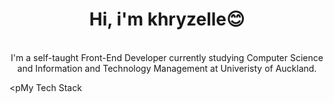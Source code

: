 <div>
  <p align="center">
    <!-- <img src="https://avatars2.githubusercontent.com/u/46096865?s=460&u=c17d80c0914eb1efe02ebe9aeba11b1e3cf9212a" width="30%"> -->
    <h1 align="center" >Hi, i'm khryzelle😊</h1>
    <br>
    <div align="center">
      I'm a self-taught Front-End Developer currently studying Computer Science and Information and Technology Management at Univeristy of Auckland. <br>
    </div>
  </p>
  
<pMy Tech Stack</p>
 <img src="https://img.stackshare.io/service/1209/javascript.jpeg" width="10px " style="text-align:center" align="center">
